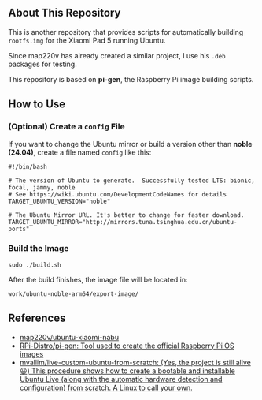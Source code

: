 ## About This Repository

This is another repository that provides scripts for automatically building `rootfs.img` for the Xiaomi Pad 5 running Ubuntu.

Since map220v has already created a similar project, I use his `.deb` packages for testing.

This repository is based on **pi-gen**, the Raspberry Pi image building scripts.

## How to Use

### (Optional) Create a `config` File

If you want to change the Ubuntu mirror or build a version other than **noble (24.04)**, create a file named `config` like this:

```
#!/bin/bash

# The version of Ubuntu to generate.  Successfully tested LTS: bionic, focal, jammy, noble
# See https://wiki.ubuntu.com/DevelopmentCodeNames for details
TARGET_UBUNTU_VERSION="noble"

# The Ubuntu Mirror URL. It's better to change for faster download.
TARGET_UBUNTU_MIRROR="http://mirrors.tuna.tsinghua.edu.cn/ubuntu-ports"
```

### Build the Image

```
sudo ./build.sh
```

After the build finishes, the image file will be located in:

```
work/ubuntu-noble-arm64/export-image/
```



## References

- [map220v/ubuntu-xiaomi-nabu](https://github.com/map220v/ubuntu-xiaomi-nabu)
- [RPi-Distro/pi-gen: Tool used to create the official Raspberry Pi OS images](https://github.com/RPi-Distro/pi-gen)
- [mvallim/live-custom-ubuntu-from-scratch: (Yes, the project is still alive 😃) This procedure shows how to create a bootable and installable Ubuntu Live (along with the automatic hardware detection and configuration) from scratch. A Linux to call your own.](https://github.com/mvallim/live-custom-ubuntu-from-scratch)